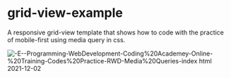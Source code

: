 # grid-view-example
A responsive grid-view template that shows how to code with the practice of mobile-first using media query in css.

![-E--Programming-WebDevelopment-Coding%20Academey-Online-%20Training-Codes%20Practice-RWD-Media%20Queries-index html 2021-12-02](https://user-images.githubusercontent.com/61363696/144500911-955fff27-7b59-46c0-9e18-c40f681244da.png)
